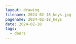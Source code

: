 ```yaml
---
layout: drawing
filename: 2024-02-18_keys.jpg
pagename: 2024-02-18_keys
date: 2024-02-18
tags:
  - doors
---
```

